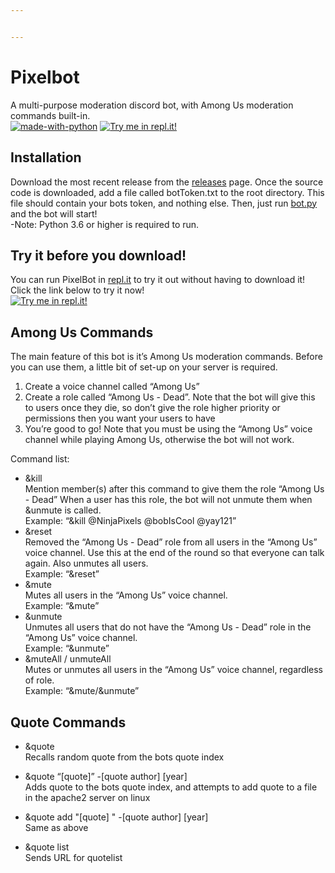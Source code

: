 ```yaml
---


---
```


<h1 id="pixelbot">Pixelbot</h1>
<p>A multi-purpose moderation discord bot, with Among Us moderation commands built-in.<br>
<a href="https://www.python.org/"><img src="https://img.shields.io/badge/Made%20with-Python-1f425f.svg" alt="made-with-python"></a> <a href="https://repl.it/github/ovandermeer/PixelBot"><img src="https://repl.it/badge/github/ovandermeer/PixelBot" alt="Try me in repl.it!"></a></p>
<h2 id="installation">Installation</h2>
<p>Download the most recent release from the <a href="https://github.com/ovandermeer/PixelBot/releases">releases</a> page. Once the source code is downloaded, add a file called botToken.txt to the root directory. This file should contain your bots token, and nothing else. Then, just run <a href="http://bot.py">bot.py</a> and the bot will start!<br>
-Note: Python 3.6 or higher is required to run.</p>
<h2 id="try-it-before-you-download">Try it before you download!</h2>
<p>You can run PixelBot in <a href="http://repl.it">repl.it</a> to try it out without having to download it! Click the link below to try it now!<br>
<a href="https://repl.it/github/ovandermeer/PixelBot"><img src="https://repl.it/badge/github/ovandermeer/PixelBot" alt="Try me in repl.it!"></a></p>
<h2 id="among-us-commands">Among Us Commands</h2>
<p>The main feature of this bot is it’s Among Us moderation commands. Before you can use them, a little bit of set-up on your server is required.</p>
<ol>
<li>Create a voice channel called “Among Us”</li>
<li>Create a role called “Among Us - Dead”. Note that the bot will give this to users once they die, so don’t give the role higher priority or permissions then you want your users to have</li>
<li>You’re good to go! Note that you must be using the “Among Us” voice channel while playing Among Us, otherwise the bot will not work.</li>
</ol>
<p>Command list:</p>
<ul>
<li>&amp;kill<br>
Mention member(s) after this command to give them the role “Among Us - Dead” When a user has this role, the bot will not unmute them when &amp;unmute is called.<br>
Example: “&amp;kill @NinjaPixels @bobIsCool @yay121”</li>
<li>&amp;reset<br>
Removed the “Among Us - Dead” role from all users in the “Among Us” voice channel. Use this at the end of the round so that everyone can talk again. Also unmutes all users.<br>
Example: “&amp;reset”</li>
<li>&amp;mute<br>
Mutes all users in the “Among Us” voice channel.<br>
Example: “&amp;mute”</li>
<li>&amp;unmute<br>
Unmutes all users that do not have the “Among Us - Dead” role in the “Among Us” voice channel.<br>
Example: “&amp;unmute”</li>
<li>&amp;muteAll / unmuteAll<br>
Mutes or unmutes all users in the “Among Us” voice channel, regardless of role.<br>
Example: “&amp;mute/&amp;unmute”</li>
</ul>
<h2 id="quote-commands">Quote Commands</h2>
<ul>
<li>
<p>&amp;quote<br>
Recalls random quote from the bots quote index</p>
</li>
<li>
<p>&amp;quote “[quote]” -[quote author] [year]<br>
Adds quote to the bots quote index, and attempts to add quote to a file in the apache2 server on linux</p>
</li>
<li>
<p>&amp;quote add "[quote] " -[quote author] [year]<br>
Same as above</p>
</li>
<li>
<p>&amp;quote list<br>
Sends URL for quotelist</p>
</li>
</ul>

